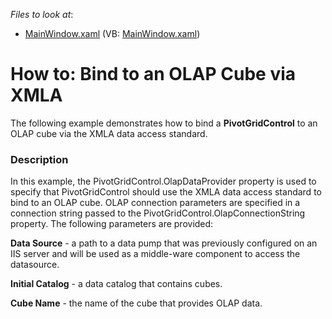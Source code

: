 <!-- default file list -->
*Files to look at*:

* [MainWindow.xaml](./CS/DXPivotGrid_XMLASupport/MainWindow.xaml) (VB: [MainWindow.xaml](./VB/DXPivotGrid_XMLASupport/MainWindow.xaml))
<!-- default file list end -->
# How to: Bind to an OLAP Cube via XMLA


<p>The following example demonstrates how to bind a <strong>PivotGridControl</strong> to an OLAP cube via the XMLA data access standard.</p>


<h3>Description</h3>

<p>In this example, the PivotGridControl.OlapDataProvider property is used to specify that PivotGridControl should use the XMLA data access standard to bind to an OLAP cube. OLAP connection parameters are specified in a connection string passed to the PivotGridControl.OlapConnectionString property. The following parameters are provided:</p><p><strong>Data Source</strong> - a path to a data pump that was previously configured on an IIS server and will be used as a middle-ware component to access the datasource.</p><p><strong>Initial Catalog</strong> - a data catalog that contains cubes. </p><p><strong>Cube Name</strong> - the name of the cube that provides OLAP data.</p><br />


<br/>


